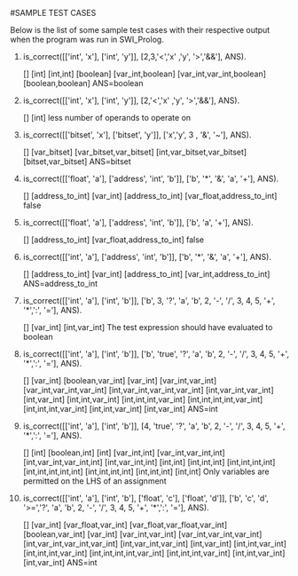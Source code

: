 #SAMPLE TEST CASES

Below is the list of some sample test cases with their respective output when the program was run in SWI_Prolog.

1. is_correct([['int', 'x'], ['int', 'y']], [2,3,'<','x' ,'y', '>','&&'], ANS).

	[]
	[int]
	[int,int]
	[boolean]
	[var_int,boolean]
	[var_int,var_int,boolean]
	[boolean,boolean]
	ANS=boolean

2. is_correct([['int', 'x'], ['int', 'y']], [2,'<','x' ,'y', '>','&&'], ANS).

	[]
	[int]
	less number of operands to operate on

3. is_correct([['bitset', 'x'], ['bitset', 'y']], ['x','y', 3 , '&', '~'], ANS).

	[]
	[var_bitset]
	[var_bitset,var_bitset]
	[int,var_bitset,var_bitset]
	[bitset,var_bitset]
	ANS=bitset

4. is_correct([['float', 'a'], ['address', 'int', 'b']], ['b', '*', '&', 'a', '+'], ANS).

	[]
	[address_to_int]
	[var_int]
	[address_to_int]
	[var_float,address_to_int]
	false

5. is_correct([['float', 'a'], ['address', 'int', 'b']], ['b', 'a', '+'], ANS).

	[]
	[address_to_int]
	[var_float,address_to_int]
	false

6. is_correct([['int', 'a'], ['address', 'int', 'b']], ['b', '*', '&', 'a', '+'], ANS).

	[]
	[address_to_int]
	[var_int]
	[address_to_int]
	[var_int,address_to_int]
	ANS=address_to_int

7. is_correct([['int', 'a'], ['int', 'b']], ['b', 3, '?', 'a', 'b', 2, '-', '/', 3, 4, 5, '+', '*',':', '='], ANS).

	[]
	[var_int]
	[int,var_int]
	The test expression should have evaluated to boolean

8. is_correct([['int', 'a'], ['int', 'b']], ['b', 'true', '?', 'a', 'b', 2, '-', '/', 3, 4, 5, '+', '*',':', '='], ANS).

	[]
	[var_int]
	[boolean,var_int]
	[var_int]
	[var_int,var_int]
	[var_int,var_int,var_int]
	[int,var_int,var_int,var_int]
	[int,var_int,var_int]
	[int,var_int]
	[int,int,var_int]
	[int,int,int,var_int]
	[int,int,int,int,var_int]
	[int,int,int,var_int]
	[int,int,var_int]
	[int,var_int]
	ANS=int

9. is_correct([['int', 'a'], ['int', 'b']], [4, 'true', '?', 'a', 'b', 2, '-', '/', 3, 4, 5, '+', '*',':', '='], ANS).

	[]
	[int]
	[boolean,int]
	[int]
	[var_int,int]
	[var_int,var_int,int]
	[int,var_int,var_int,int]
	[int,var_int,int]
	[int,int]
	[int,int,int]
	[int,int,int,int]
	[int,int,int,int,int]
	[int,int,int,int]
	[int,int,int]
	[int,int]
	Only variables are permitted on the LHS of an assignment

10. is_correct([['int', 'a'], ['int', 'b'], ['float', 'c'], ['float', 'd']], ['b', 'c', 'd', '>=','?', 'a', 'b', 2, '-', '/', 3, 4, 5, '+', '*',':', '='], ANS).

	[]
	[var_int]
	[var_float,var_int]
	[var_float,var_float,var_int]
	[boolean,var_int]
	[var_int]
	[var_int,var_int]
	[var_int,var_int,var_int]
	[int,var_int,var_int,var_int]
	[int,var_int,var_int]
	[int,var_int]
	[int,int,var_int]
	[int,int,int,var_int]
	[int,int,int,int,var_int]
	[int,int,int,var_int]
	[int,int,var_int]
	[int,var_int]
	ANS=int